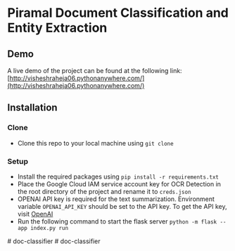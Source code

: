# Piramal Document Classification and Entity Extraction

## Demo

A live demo of the project can be found at the following link:
[http://visheshraheja06.pythonanywhere.com/](http://visheshraheja06.pythonanywhere.com/)

## Installation

### Clone

- Clone this repo to your local machine using `git clone`

### Setup

- Install the required packages using `pip install -r requirements.txt`
- Place the Google Cloud IAM service account key for OCR Detection in the root directory of the project and rename it to `creds.json`
- OPENAI API key is required for the text summarization. Environment variable `OPENAI_API_KEY` should be set to the API key. To get the API key, visit [OpenAI](https://openai.com/)
- Run the following command to start the flask server
    `python -m flask --app index.py run`



#   d o c - c l a s s i f i e r  
 #   d o c - c l a s s i f i e r  
 